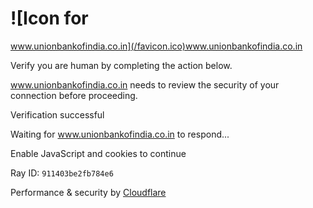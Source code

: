 # ![Icon for
www.unionbankofindia.co.in](/favicon.ico)www.unionbankofindia.co.in

Verify you are human by completing the action below.

www.unionbankofindia.co.in needs to review the security of your connection
before proceeding.

Verification successful

Waiting for www.unionbankofindia.co.in to respond...

Enable JavaScript and cookies to continue

Ray ID: `911403be2fb784e6`

Performance & security by
[Cloudflare](https://www.cloudflare.com?utm_source=challenge&utm_campaign=m)

